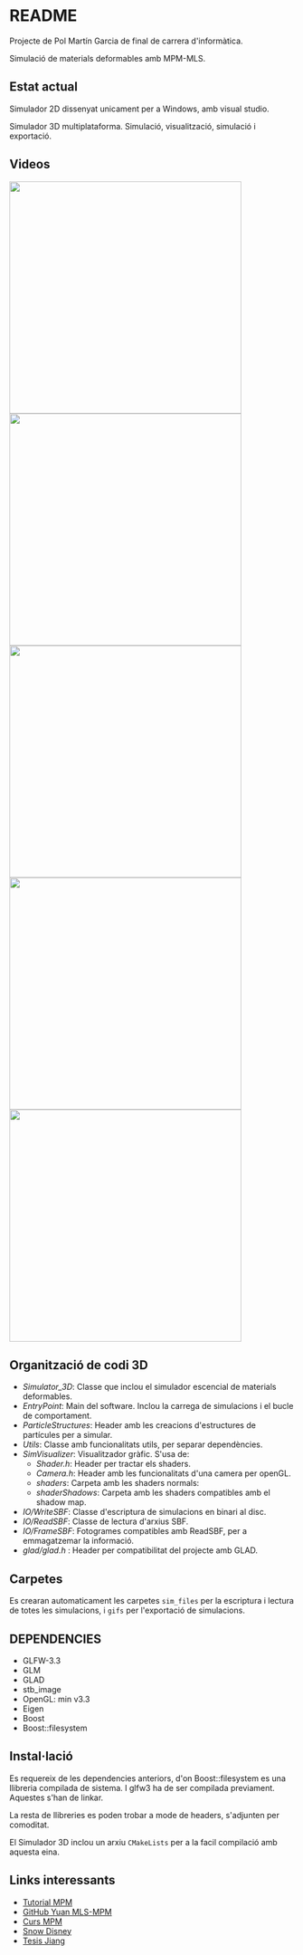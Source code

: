 # README

Projecte de Pol Martín Garcia de final de carrera d'informàtica.

Simulació de materials deformables amb MPM-MLS.

## Estat actual
Simulador 2D dissenyat unicament per a Windows, amb visual studio.

Simulador 3D multiplataforma. Simulació, visualització, simulació i exportació.

## Videos
<img src="https://github.com/SirKoto/MPMSimulator/blob/master/images/C2.gif?raw=true" width="410px"> <img src="https://github.com/SirKoto/MPMSimulator/blob/master/images/superDeffCor.gif?raw=true" width="410px">
<img src="https://github.com/SirKoto/MPMSimulator/blob/master/images/cmp4.gif?raw=true" width="410px"> <img src="https://github.com/SirKoto/MPMSimulator/blob/master/images/snow2.gif?raw=true" width="410px">
<img src="https://github.com/SirKoto/MPMSimulator/blob/master/images/hoursand1.gif?raw=true" width="410px">

## Organització de codi 3D
- _Simulator\_3D_: Classe que inclou el simulador escencial de materials deformables.
- _EntryPoint_: Main del software. Inclou la carrega de simulacions i el bucle de comportament.
- _ParticleStructures_: Header amb les creacions d'estructures de partícules per a simular.
- _Utils_: Classe amb funcionalitats utils, per separar dependències.
- _SimVisualizer_: Visualitzador gràfic. S'usa de:
    - _Shader.h_: Header per tractar els shaders.
    - _Camera.h_: Header amb les funcionalitats d'una camera per openGL.
    - *shaders*: Carpeta amb les shaders normals:
    - *shaderShadows*: Carpeta amb les shaders compatibles amb el shadow map.
- _IO/WriteSBF_: Classe d'escriptura de simulacions en binari al disc.
- _IO/ReadSBF_: Classe de lectura d'arxius SBF.
- _IO/FrameSBF_: Fotogrames compatibles amb ReadSBF, per a emmagatzemar la informació.
- _glad/glad.h_ : Header per compatibilitat del projecte amb GLAD.

## Carpetes
Es crearan automaticament les carpetes `sim_files` per la escriptura i lectura de totes les simulacions, i `gifs` per l'exportació de simulacions.

## DEPENDENCIES
* GLFW-3.3
* GLM
* GLAD
* stb_image
* OpenGL: min v3.3
* Eigen
* Boost
* Boost::filesystem

## Instal·lació
Es requereix de les dependencies anteriors, d'on Boost::filesystem es una llibreria compilada de sistema. I glfw3 ha de ser compilada previament.
Aquestes s'han de linkar.

La resta de llibreries es poden trobar a mode de headers, s'adjunten per comoditat.

El Simulador 3D inclou un arxiu `CMakeLists` per a la facil compilació amb aquesta eina.


## Links interessants

* [Tutorial MPM](https://nialltl.neocities.org/articles/mpm_guide.html)
* [GitHub Yuan MLS-MPM](https://github.com/yuanming-hu/taichi_mpm/)
* [Curs MPM](https://www.seas.upenn.edu/~cffjiang/research/mpmcourse/mpmcourse.pdf)
* [Snow Disney](http://alexey.stomakhin.com/research/siggraph2013_snow.pdf)
* [Tesis Jiang](https://www.math.ucla.edu/~jteran/student_thesis/jiang.pdf)


